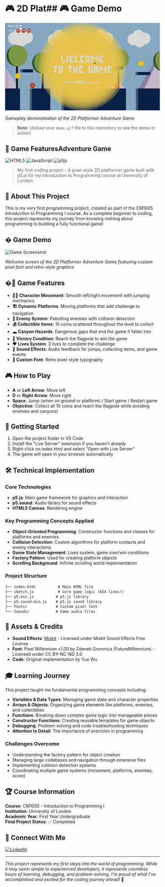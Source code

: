 # 🎮 2D Plat## 🎮 Game Demo

![Game Demo](demo.gif)

_Gameplay demonstration of the 2D Platformer Adventure Game_

> **Note**: Upload your `demo.gif` file to this repository to see the demo in action!

## 🎯 Game FeaturesAdventure Game

![HTML5](https://img.shields.io/badge/html5-%23E34F26.svg?style=for-the-badge&logo=html5&logoColor=white)
![JavaScript](https://img.shields.io/badge/javascript-%23323330.svg?style=for-the-badge&logo=javascript&logoColor=%23F7DF1E)
![p5js](https://img.shields.io/badge/p5.js-ED225D?style=for-the-badge&logo=p5.js&logoColor=FFFFFF)

> My first coding project - A pixel-style 2D platformer game built with p5.js for my Introduction to Programming course at University of London.

## 🌟 About This Project

This is my very first programming project, created as part of the CM1005 Introduction to Programming I course. As a complete beginner to coding, this project represents my journey from knowing nothing about programming to building a fully functional game!

## � Game Demo

![Game Screenshot](https://github.com/user-attachments/demo.gif)

_Welcome screen of the 2D Platformer Adventure Game featuring custom pixel font and retro-style graphics_

## �🎯 Game Features

- **🏃‍♂️ Character Movement**: Smooth left/right movement with jumping mechanics
- **🏗️ Dynamic Platforms**: Moving platforms that add challenge to navigation
- **👾 Enemy System**: Patrolling enemies with collision detection
- **💰 Collectible Items**: 10 coins scattered throughout the level to collect
- **🕳️ Canyon Hazards**: Dangerous gaps that end the game if fallen into
- **🏁 Victory Condition**: Reach the flagpole to win the game
- **❤️ Lives System**: 3 lives to complete the challenge
- **🎵 Sound Effects**: Audio feedback for jumps, collecting items, and game events
- **🎨 Custom Font**: Retro pixel-style typography

## 🎮 How to Play

- **A** or **Left Arrow**: Move left
- **D** or **Right Arrow**: Move right
- **Space**: Jump (when on ground or platform) / Start game / Restart game
- **Objective**: Collect all 10 coins and reach the flagpole while avoiding enemies and canyons!

## 🚀 Getting Started

1. Open the project folder in VS Code
2. Install the "Live Server" extension if you haven't already
3. Right-click on index.html and select "Open with Live Server"
4. The game will open in your browser automatically

## 🛠️ Technical Implementation

### Core Technologies

- **p5.js**: Main game framework for graphics and interaction
- **p5.sound**: Audio library for sound effects
- **HTML5 Canvas**: Rendering engine

### Key Programming Concepts Applied

- **Object-Oriented Programming**: Constructor functions and classes for platforms and enemies
- **Collision Detection**: Custom algorithms for platform contacts and enemy interactions
- **Game State Management**: Lives system, game over/win conditions
- **Factory Pattern**: Used for creating platform objects
- **Scrolling Background**: Infinite scrolling world implementation

### Project Structure

```
├── index.html          # Main HTML file
├── sketch.js           # Core game logic (654 lines!)
├── p5.min.js          # p5.js library
├── p5.sound.min.js    # p5.js sound library
├── Fonts/             # Custom pixel font
└── Sounds/            # Game audio files
```

## 🎨 Assets & Credits

- **Sound Effects**: [Mixkit](https://mixkit.co/) - Licensed under Mixkit Sound Effects Free License
- **Font**: Pixel Millennium v1.00 by Zdenek Gromnica (FutureMillennium) - Licensed under CC BY-NC-ND 3.0
- **Code**: Original implementation by Yue Wu

## 🎓 Learning Journey

This project taught me fundamental programming concepts including:

- **Variables & Data Types**: Managing game state and character properties
- **Arrays & Objects**: Organizing game elements like platforms, enemies, and collectibles
- **Functions**: Breaking down complex game logic into manageable pieces
- **Constructor Functions**: Creating reusable templates for game objects
- **Debugging**: Problem-solving and code troubleshooting techniques
- **Attention to Detail**: The importance of precision in programming

### Challenges Overcome

- Understanding the factory pattern for object creation
- Managing large codebases and navigation through extensive files
- Implementing collision detection systems
- Coordinating multiple game systems (movement, platforms, enemies, score)

## 🏆 Course Information

**Course**: CM1005 - Introduction to Programming I  
**Institution**: University of London  
**Academic Year**: First Year Undergraduate  
**Final Project Status**: ✅ Completed

## 🔗 Connect With Me

[![LinkedIn](https://img.shields.io/badge/LinkedIn-%230077B5.svg?style=for-the-badge&logo=linkedin&logoColor=white)](https://www.linkedin.com/in/yuewuxd/)

---

_This project represents my first steps into the world of programming. While it may seem simple to experienced developers, it represents countless hours of learning, debugging, and problem-solving. I'm proud of what I've accomplished and excited for the coding journey ahead!_ 🚀
